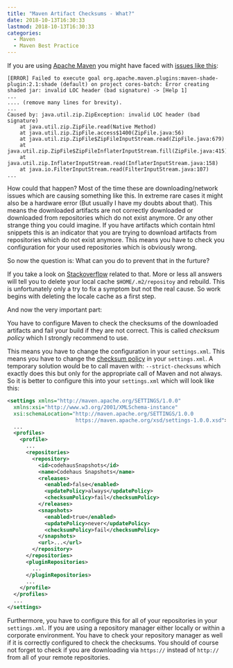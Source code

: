 ```yaml
---
title: "Maven Artifact Checksums - What?"
date: 2018-10-13T16:30:33
lastmod: 2018-10-13T16:30:33
categories:
  - Maven
  - Maven Best Practice
---
```

If you are using [Apache Maven][maven-project] you might have faced with [issues like this][failures]:
```
[ERROR] Failed to execute goal org.apache.maven.plugins:maven-shade-plugin:2.1:shade (default) on project cores-batch: Error creating shaded jar: invalid LOC header (bad signature) -> [Help 1]
...
.... (remove many lines for brevity).
...
Caused by: java.util.zip.ZipException: invalid LOC header (bad signature)
    at java.util.zip.ZipFile.read(Native Method)
    at java.util.zip.ZipFile.access$1400(ZipFile.java:56)
    at java.util.zip.ZipFile$ZipFileInputStream.read(ZipFile.java:679)
    at java.util.zip.ZipFile$ZipFileInflaterInputStream.fill(ZipFile.java:415)
    at java.util.zip.InflaterInputStream.read(InflaterInputStream.java:158)
    at java.io.FilterInputStream.read(FilterInputStream.java:107)
...
```
How could that happen? Most of the time these are downloading/network issues
which are causing something like this. In extreme rare cases it might also be a
hardware error (But usually I have my doubts about that). This means the
downloaded artifacts are not correctly downloaded or downloaded from
repositories which do not exist anymore. Or any other strange thing you could
imagine. If you have artifacts which contain html snippets this is an indicator
that you are trying to download artifacts from repositories which do not exist
anymore. This means you have to check you configuration for your used
repositories which is obviously wrong.

So now the question is: What can you do to prevent that in the furture?

If you take a look on [Stackoverflow][failures] related to that. More or less all answers
will tell you to delete your local cache `$HOME/.m2/repositoy` and rebuild. 
This is unfortunately only a try to fix a symptom but not the real cause. So
work begins with deleting the locale cache as a first step.

And now the very important part:

You have to configure Maven to check the checksums of the downloaded artifacts and
fail your build if they are not correct. This is called *checksum policy* which 
I strongly recommend to use.

This means you have to change the configuration in your `settings.xml`. This means you have
to change the [checksum policy][checksum-policy] in your `settings.xml`.
A temporary solution would be to call maven with: `--strict-checksums` which exactly does this
but only for the appropriate call of Maven and not always. So it is better to configure
this into your `settings.xml` which will look like this:

```xml
<settings xmlns="http://maven.apache.org/SETTINGS/1.0.0"
  xmlns:xsi="http://www.w3.org/2001/XMLSchema-instance"
  xsi:schemaLocation="http://maven.apache.org/SETTINGS/1.0.0
                      https://maven.apache.org/xsd/settings-1.0.0.xsd">
  ...
  <profiles>
    <profile>
      ...
      <repositories>
        <repository>
          <id>codehausSnapshots</id>
          <name>Codehaus Snapshots</name>
          <releases>
            <enabled>false</enabled>
            <updatePolicy>always</updatePolicy>
            <checksumPolicy>fail</checksumPolicy>
          </releases>
          <snapshots>
            <enabled>true</enabled>
            <updatePolicy>never</updatePolicy>
            <checksumPolicy>fail</checksumPolicy>
          </snapshots>
          <url>...</url>
        </repository>
      </repositories>
      <pluginRepositories>
        ...
      </pluginRepositories>
      ...
    </profile>
  </profiles>
  ...
</settings>
```
Furthermore, you have to configure this for all of your repositories in your
`settings.xml`. If you are using a repository manager either locally or within
a corporate environment. You have to check your repository manager as well if it
is correctly configured to check the checksums. You should of course not forget
to check if you are downloading via `https://` instead of `http://` from all
of your remote repositories.


[failures]: https://stackoverflow.com/search?tab=newest&q=%5bmaven%5d%20invalid%20LOC%20header
[maven-project]: https://maven.apache.org
[maven-settings]: https://maven.apache.org/settings.html
[checksum-policy]: https://maven.apache.org/settings.html#Repositories

